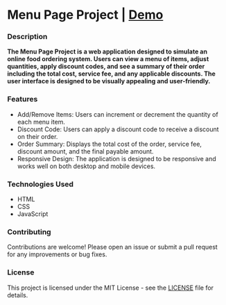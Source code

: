 # Menu Page Project  |  [Demo](https://sajjadjavazi.github.io/Practice5/ "Demo")
### Description
**The Menu Page Project is a web application designed to simulate an online food ordering system. Users can view a menu of items, adjust quantities, apply discount codes, and see a summary of their order including the total cost, service fee, and any applicable discounts. The user interface is designed to be visually appealing and user-friendly.**

### Features
- Add/Remove Items: Users can increment or decrement the quantity of each menu item.
- Discount Code: Users can apply a discount code to receive a discount on their order.
- Order Summary: Displays the total cost of the order, service fee, discount amount, and the final payable amount.
- Responsive Design: The application is designed to be responsive and works well on both desktop and mobile devices.

### Technologies Used
- HTML
- CSS
- JavaScript

### Contributing
Contributions are welcome! Please open an issue or submit a pull request for any improvements or bug fixes.

### License
This project is licensed under the MIT License - see the [LICENSE](https://github.com/sajjadjavazi/Practice5/blob/master/LICENSE "LICENSE") file for details.





